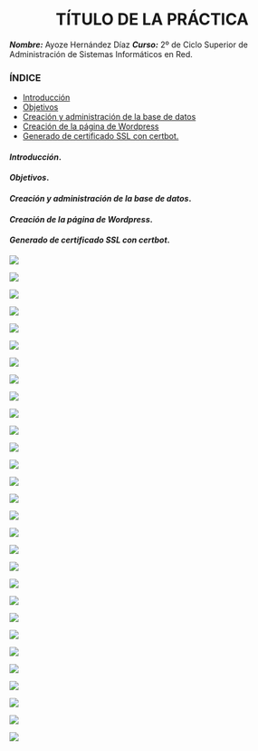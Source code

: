 
<center>

# TÍTULO DE LA PRÁCTICA


</center>

***Nombre:*** Ayoze Hernández Díaz
***Curso:*** 2º de Ciclo Superior de Administración de Sistemas Informáticos en Red.

### ÍNDICE

+ [Introducción](#id1)
+ [Objetivos](#id2)
+ [Creación y administración de la base de datos](#id3)
+ [Creación de la página de Wordpress](#id4)
+ [Generado de certificado SSL con certbot.](#id5)


#### ***Introducción***. <a name="id1"></a>


#### ***Objetivos***. <a name="id2"></a>


#### ***Creación y administración de la base de datos***. <a name="id3"></a>


#### ***Creación de la página de Wordpress***. <a name="id4"></a>


#### ***Generado de certificado SSL con certbot***. <a name="id5"></a>

![](./img/001.png)

![](./img/002.png)

![](./img/003.png)

![](./img/004.png)

![](./img/005.png)

![](./img/006.png)

![](./img/007.png)

![](./img/008.png)

![](./img/009.png)

![](./img/010.png)

![](./img/011.png)

![](./img/012.png)

![](./img/013.png)

![](./img/014.png)

![](./img/015.png)

![](./img/016.png)

![](./img/017.png)

![](./img/018.png)

![](./img/019.png)

![](./img/020.png)

![](./img/021.png)

![](./img/022.png)

![](./img/023.png)

![](./img/024.png)

![](./img/025.png)

![](./img/026.png)

![](./img/027.png)

![](./img/028.png)

![](./img/029.png)
